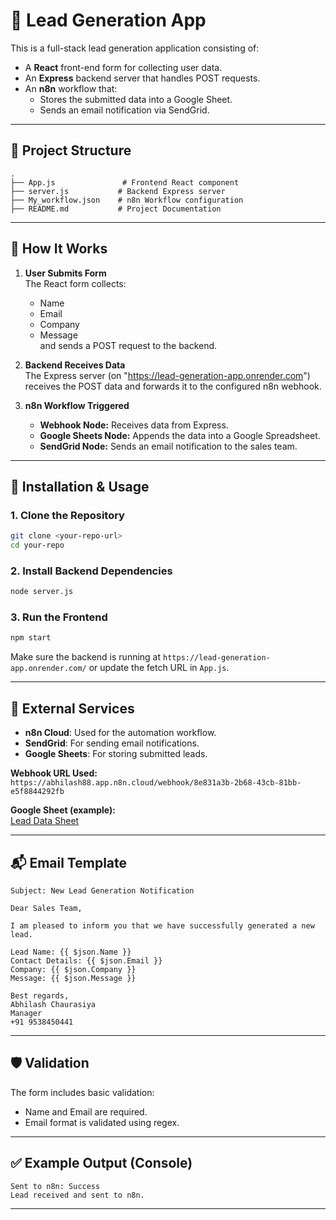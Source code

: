 # 🧲 Lead Generation App

This is a full-stack lead generation application consisting of:

- A **React** front-end form for collecting user data.
- An **Express** backend server that handles POST requests.
- An **n8n** workflow that:
  - Stores the submitted data into a Google Sheet.
  - Sends an email notification via SendGrid.

---

## 📁 Project Structure

```
.
├── App.js               # Frontend React component
├── server.js           # Backend Express server
├── My_workflow.json    # n8n Workflow configuration
├── README.md           # Project Documentation
```

---

## 🚀 How It Works

1. **User Submits Form**  
   The React form collects:

   - Name
   - Email
   - Company
   - Message  
     and sends a POST request to the backend.

2. **Backend Receives Data**  
   The Express server (on "https://lead-generation-app.onrender.com") receives the POST data and forwards it to the configured n8n webhook.

3. **n8n Workflow Triggered**
   - **Webhook Node:** Receives data from Express.
   - **Google Sheets Node:** Appends the data into a Google Spreadsheet.
   - **SendGrid Node:** Sends an email notification to the sales team.

---

## 🔧 Installation & Usage

### 1. Clone the Repository

```bash
git clone <your-repo-url>
cd your-repo
```

### 2. Install Backend Dependencies

```bash
node server.js
```

### 3. Run the Frontend

```bash
npm start
```

Make sure the backend is running at `https://lead-generation-app.onrender.com/` or update the fetch URL in `App.js`.

---

## 🔗 External Services

- **n8n Cloud**: Used for the automation workflow.
- **SendGrid**: For sending email notifications.
- **Google Sheets**: For storing submitted leads.

**Webhook URL Used:**  
`https://abhilash88.app.n8n.cloud/webhook/8e831a3b-2b68-43cb-81bb-e5f8844292fb`

**Google Sheet (example):**  
[Lead Data Sheet](https://docs.google.com/spreadsheets/d/1CV3FbeTmlcTANYDTOFOcIW9reb4GOynxDrfQtJ2yWJs/edit?usp=drivesdk)

---

## 📬 Email Template

```
Subject: New Lead Generation Notification

Dear Sales Team,

I am pleased to inform you that we have successfully generated a new lead.

Lead Name: {{ $json.Name }}
Contact Details: {{ $json.Email }}
Company: {{ $json.Company }}
Message: {{ $json.Message }}

Best regards,
Abhilash Chaurasiya
Manager
+91 9538450441
```

---

## 🛡️ Validation

The form includes basic validation:

- Name and Email are required.
- Email format is validated using regex.

---

## ✅ Example Output (Console)

```
Sent to n8n: Success
Lead received and sent to n8n.
```

---
